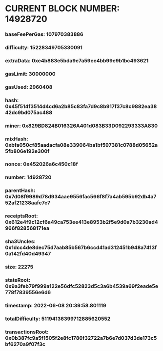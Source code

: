 # CURRENT BLOCK NUMBER: 14928720

### baseFeePerGas: 107970383886
### difficulty: 15228349705330091
### extraData: 0xe4b883e5bda9e7a59ee4bb99e9b1bc493621
### gasLimit: 30000000
### gasUsed: 2960408
### hash: 0x45f514f3514d4cd6a2b85c83fa7d9c8b917f37c8c9882ea3842dc9bd075ac488
### miner: 0x829BD824B016326A401d083B33D092293333A830
### mixHash: 0xbfa050cf85aadacfa08e339064ba1bf597381c0788d05652a5fb806e192e300f
### nonce: 0x452026a6c450c18f
### number: 14928720
### parentHash: 0x7d08f9989d78d934aae9556fac566f8f7a4ab595b92db4a752af21238aafe7c7
### receiptsRoot: 0x612e4f9c12cf6a49ca753ee413e8953b2f5e9d0a7b3230ad4966f828568171ea
### sha3Uncles: 0x1dcc4de8dec75d7aab85b567b6ccd41ad312451b948a7413f0a142fd40d49347
### size: 22275
### stateRoot: 0x9a3feb79f999a122e56dfc52823d5c3a6b4539a69f2eade5e778f7839556e6d6
### timestamp: 2022-06-08 20:39:58.801119
### totalDifficulty: 51194136399712885620552
### transactionsRoot: 0x0b387fc9a5f1505f2e8fc1786f32722a7b6e7d037d3de173c5bf6270a9f07f3c
